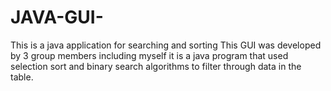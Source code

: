 # JAVA-GUI-
This is a java application for searching and sorting
This GUI was developed by 3 group members including myself 
it is a java program that used selection sort and binary search algorithms to filter through data in the table.
